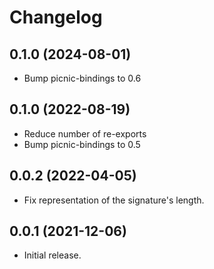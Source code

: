 # Changelog

## 0.1.0 (2024-08-01)

* Bump picnic-bindings to 0.6

## 0.1.0 (2022-08-19)

* Reduce number of re-exports
* Bump picnic-bindings to 0.5

## 0.0.2 (2022-04-05)

* Fix representation of the signature's length.

## 0.0.1 (2021-12-06)

* Initial release.
